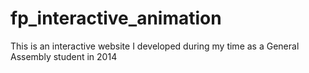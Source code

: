 # fp_interactive_animation
This is an interactive website I developed during my time as a General Assembly student in 2014
